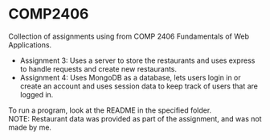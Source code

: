 # COMP2406
Collection of assignments using from COMP 2406 Fundamentals of Web Applications.
- Assignment 3: Uses a server to store the restaurants and uses express to handle requests and create new restaurants.
- Assignment 4: Uses MongoDB as a database, lets users login in or create an account and uses session data to keep track of users that are logged in.

To run a program, look at the README in the specified folder.\
NOTE: Restaurant data was provided as part of the assignment, and was not made by me.
